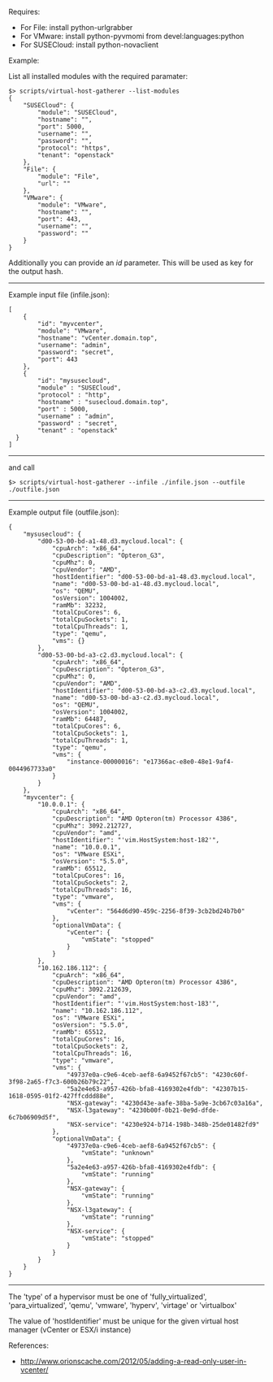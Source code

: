<!--
SPDX-FileCopyrightText: 2015-2025 SUSE LLC

SPDX-License-Identifier: Apache-2.0
-->

Requires:

* For File: install python-urlgrabber
* For VMware: install python-pyvmomi from devel:languages:python
* For SUSECloud: install python-novaclient

Example:

List all installed modules with the required paramater:
```
$> scripts/virtual-host-gatherer --list-modules
{
    "SUSECloud": {
        "module": "SUSECloud",
        "hostname": "",
        "port": 5000,
        "username": "",
        "password": "",
        "protocol": "https",
        "tenant": "openstack"
    },
    "File": {
        "module": "File",
        "url": ""
    },
    "VMware": {
        "module": "VMware",
        "hostname": "",
        "port": 443,
        "username": "",
        "password": ""
    }
}
```

Additionally you can provide an *id* parameter. This will be used as key
for the output hash.

-----------------------------------------

Example input file (infile.json):
```
[
    {
        "id": "myvcenter",
        "module": "VMware",
        "hostname": "vCenter.domain.top",
        "username": "admin",
        "password": "secret",
        "port": 443
    },
    {
        "id": "mysusecloud",
        "module" : "SUSECloud",
        "protocol" : "http",
        "hostname" : "susecloud.domain.top",
        "port" : 5000,
        "username" : "admin",
        "password" : "secret",
        "tenant" : "openstack"
  }
]
```
-----------------------------------------

and call

```
$> scripts/virtual-host-gatherer --infile ./infile.json --outfile ./outfile.json
```

-----------------------------------------

Example output file (outfile.json):
```
{
    "mysusecloud": {
        "d00-53-00-bd-a1-48.d3.mycloud.local": {
            "cpuArch": "x86_64",
            "cpuDescription": "Opteron_G3",
            "cpuMhz": 0,
            "cpuVendor": "AMD",
            "hostIdentifier": "d00-53-00-bd-a1-48.d3.mycloud.local",
            "name": "d00-53-00-bd-a1-48.d3.mycloud.local",
            "os": "QEMU",
            "osVersion": 1004002,
            "ramMb": 32232,
            "totalCpuCores": 6,
            "totalCpuSockets": 1,
            "totalCpuThreads": 1,
            "type": "qemu",
            "vms": {}
        },
        "d00-53-00-bd-a3-c2.d3.mycloud.local": {
            "cpuArch": "x86_64",
            "cpuDescription": "Opteron_G3",
            "cpuMhz": 0,
            "cpuVendor": "AMD",
            "hostIdentifier": "d00-53-00-bd-a3-c2.d3.mycloud.local",
            "name": "d00-53-00-bd-a3-c2.d3.mycloud.local",
            "os": "QEMU",
            "osVersion": 1004002,
            "ramMb": 64487,
            "totalCpuCores": 6,
            "totalCpuSockets": 1,
            "totalCpuThreads": 1,
            "type": "qemu",
            "vms": {
                "instance-00000016": "e17366ac-e8e0-48e1-9af4-0044967733a0"
            }
        }
    },
    "myvcenter": {
        "10.0.0.1": {
            "cpuArch": "x86_64",
            "cpuDescription": "AMD Opteron(tm) Processor 4386",
            "cpuMhz": 3092.212727,
            "cpuVendor": "amd",
            "hostIdentifier": "'vim.HostSystem:host-182'",
            "name": "10.0.0.1",
            "os": "VMware ESXi",
            "osVersion": "5.5.0",
            "ramMb": 65512,
            "totalCpuCores": 16,
            "totalCpuSockets": 2,
            "totalCpuThreads": 16,
            "type": "vmware",
            "vms": {
                "vCenter": "564d6d90-459c-2256-8f39-3cb2bd24b7b0"
            },
            "optionalVmData": {
                "vCenter": {
                    "vmState": "stopped"
                }
            }
        },
        "10.162.186.112": {
            "cpuArch": "x86_64",
            "cpuDescription": "AMD Opteron(tm) Processor 4386",
            "cpuMhz": 3092.212639,
            "cpuVendor": "amd",
            "hostIdentifier": "'vim.HostSystem:host-183'",
            "name": "10.162.186.112",
            "os": "VMware ESXi",
            "osVersion": "5.5.0",
            "ramMb": 65512,
            "totalCpuCores": 16,
            "totalCpuSockets": 2,
            "totalCpuThreads": 16,
            "type": "vmware",
            "vms": {
                "49737e0a-c9e6-4ceb-aef8-6a9452f67cb5": "4230c60f-3f98-2a65-f7c3-600b26b79c22",
                "5a2e4e63-a957-426b-bfa8-4169302e4fdb": "42307b15-1618-0595-01f2-427ffcddd88e",
                "NSX-gateway": "4230d43e-aafe-38ba-5a9e-3cb67c03a16a",
                "NSX-l3gateway": "4230b00f-0b21-0e9d-dfde-6c7b06909d5f",
                "NSX-service": "4230e924-b714-198b-348b-25de01482fd9"
            },
            "optionalVmData": {
                "49737e0a-c9e6-4ceb-aef8-6a9452f67cb5": {
                    "vmState": "unknown"
                },
                "5a2e4e63-a957-426b-bfa8-4169302e4fdb": {
                    "vmState": "running"
                },
                "NSX-gateway": {
                    "vmState": "running"
                },
                "NSX-l3gateway": {
                    "vmState": "running"
                },
                "NSX-service": {
                    "vmState": "stopped"
                }
            }
        }
    }
}
```
-----------------------------------------

The 'type' of a hypervisor must be one of 'fully_virtualized', 'para_virtualized', 'qemu',
'vmware', 'hyperv', 'virtage' or 'virtualbox'

The value of 'hostIdentifier' must be unique for the given virtual host manager (vCenter or ESX/i instance)

References:

* http://www.orionscache.com/2012/05/adding-a-read-only-user-in-vcenter/

